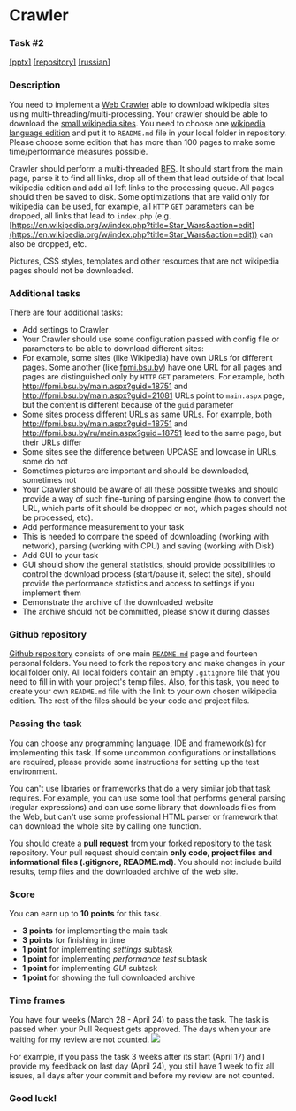 # Crawler
### Task #2
[[pptx]](https://www.dropbox.com/s/ay7b92bkjjng9yi/Task%202.pptx?dl=0) [[repository]](https://github.com/Andrew414/crawlertask) [[russian]](https://github.com/Andrew414/crawlertask/blob/master/README.rus.md)

### Description
You need to implement a [Web Crawler](https://en.wikipedia.org/wiki/Web_crawler) able to download wikipedia sites using multi-threading/multi-processing. Your crawler should be able to download the [small wikipedia sites](https://en.wikipedia.org/wiki/Template:Wikipedias). You need to choose one [wikipedia language edition](https://en.wikipedia.org/wiki/Wikipedia#Language_editions) and put it to `README.md` file in your local folder in repository. Please choose some edition that has more than 100 pages to make some time/performance measures possible.

Crawler should perform a multi-threaded [BFS](https://en.wikipedia.org/wiki/Breadth-first_search). It should start from the main page, parse it to find all links, drop all of them that lead outside of that local wikipedia edition and add all left links to the processing queue. All pages should then be saved to disk. Some optimizations that are valid only for wikipedia can be used, for example, all `HTTP` `GET` parameters can be dropped, all links that lead to `index.php` (e.g. [https://en.wikipedia.org/w/index.php?title=Star_Wars&action=edit](https://en.wikipedia.org/w/index.php?title=Star_Wars&action=edit)) can also be dropped, etc.

Pictures, CSS styles, templates and other resources that are not wikipedia pages should not be downloaded.

### Additional tasks
There are four additional tasks:
* Add settings to Crawler
 * Your Crawler should use some configuration passed with config file or parameters to be able to download different sites:
  * For example, some sites (like Wikipedia) have own URLs for different pages. Some another (like [fpmi.bsu.by](http://fpmi.bsu.by/)) have one URL for all pages and pages are distinguished only by `HTTP` `GET` parameters. For example, both http://fpmi.bsu.by/main.aspx?guid=18751 and http://fpmi.bsu.by/main.aspx?guid=21081 URLs point to `main.aspx` page, but the content is different because of the `guid` parameter
  * Some sites process different URLs as same URLs. For example, both http://fpmi.bsu.by/main.aspx?guid=18751 and http://fpmi.bsu.by/ru/main.aspx?guid=18751 lead to the same page, but their URLs differ
  * Some sites see the difference between UPCASE and lowcase in URLs, some do not
  * Sometimes pictures are important and should be downloaded, sometimes not
 * Your Crawler should be aware of all these possible tweaks and should provide a way of such fine-tuning of parsing engine (how to convert the URL, which parts of it should be dropped or not, which pages should not be processed, etc).
* Add performance measurement to your task
 * This is needed to compare the speed of downloading (working with network), parsing (working with CPU) and saving (working with Disk)
* Add GUI to your task
 * GUI should show the general statistics, should provide possibilities to control the download process (start/pause it, select the site), should provide the performance statistics and access to settings if you implement them
* Demonstrate the archive of the downloaded website
 * The archive should not be committed, please show it during classes

### Github repository
[Github repository](https://github.com/Andrew414/crawlertask) consists of one main [`README.md`](https://github.com/Andrew414/crawlertask/blob/master/README.md) page and fourteen personal folders. You need to fork the repository and make changes in your local folder only. All local folders contain an empty `.gitignore` file that you need to fill in with your project's temp files. Also, for this task, you need to create your own `README.md` file with the link to your own chosen wikipedia edition. The rest of the files should be your code and project files.

### Passing the task
You can choose any programming language, IDE and framework(s) for implementing this task. If some uncommon configurations or installations are required, please provide some instructions for setting up the test environment. 

You can't use libraries or frameworks that do a very similar job that task requires. For example, you can use some tool that performs general parsing (regular expressions) and can use some library that downloads files from the Web, but can't use some professional HTML parser or framework that can download the whole site by calling one function.

You should create a **pull request** from your forked repository to the task repository. Your pull request should contain **only code, project files and informational files (.gitignore, README.md)**. You should not include build results, temp files and the downloaded archive of the web site.

### Score
You can earn up to **10 points** for this task.
- **3 points** for implementing the main task
- **3 points** for finishing in time
- **1 point** for implementing *settings* subtask
- **1 point** for implementing *performance test* subtask
- **1 point** for implementing *GUI* subtask
- **1 point** for showing the full downloaded archive

### Time frames
You have four weeks (March 28 - April 24) to pass the task. The task is passed when your Pull Request gets approved. The days when your are waiting for my review are not counted. 
![ ](https://i.snag.gy/lPOzf7.jpg)

For example, if you pass the task 3 weeks after its start (April 17) and I provide my feedback on last day (April 24), you still have 1 week to fix all issues, all days after your commit and before my review are not counted.


### Good luck!